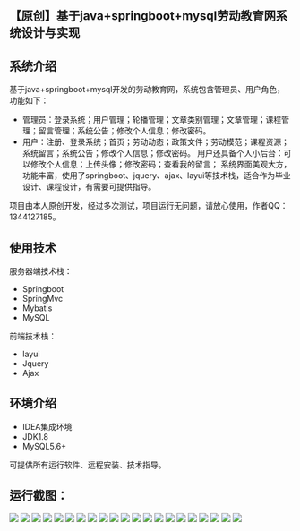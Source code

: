 ## 【原创】基于java+springboot+mysql劳动教育网系统设计与实现

## 系统介绍

基于java+springboot+mysql开发的劳动教育网，系统包含管理员、用户角色，功能如下：
- 管理员：登录系统；用户管理；轮播管理；文章类别管理；文章管理；课程管理；留言管理；系统公告；修改个人信息；修改密码。
- 用户：注册、登录系统；首页；劳动动态；政策文件；劳动模范；课程资源；系统留言；系统公告；修改个人信息；修改密码。
用户还具备个人小后台：可以修改个人信息；上传头像；修改密码；查看我的留言；
系统界面美观大方，功能丰富，使用了springboot、jquery、ajax、layui等技术栈，适合作为毕业设计、课程设计，有需要可提供指导。

项目由本人原创开发，经过多次测试，项目运行无问题，请放心使用，作者QQ：1344127185。

## 使用技术

服务器端技术栈：

- Springboot
- SpringMvc
- Mybatis
- MySQL

前端技术栈：

- layui
- Jquery
- Ajax

## 环境介绍

- IDEA集成环境
- JDK1.8
- MySQL5.6+

可提供所有运行软件、远程安装、技术指导。

## 运行截图：
![](https://github.com/itcoderyhl/labor-edu/blob/main/images/1.png)
![](https://github.com/itcoderyhl/labor-edu/blob/main/images/2.png)
![](https://github.com/itcoderyhl/labor-edu/blob/main/images/3.png)
![](https://github.com/itcoderyhl/labor-edu/blob/main/images/4.png)
![](https://github.com/itcoderyhl/labor-edu/blob/main/images/5.png)
![](https://github.com/itcoderyhl/labor-edu/blob/main/images/6.png)
![](https://github.com/itcoderyhl/labor-edu/blob/main/images/7.png)
![](https://github.com/itcoderyhl/labor-edu/blob/main/images/8.png)
![](https://github.com/itcoderyhl/labor-edu/blob/main/images/9.png)
![](https://github.com/itcoderyhl/labor-edu/blob/main/images/10.png)
![](https://github.com/itcoderyhl/labor-edu/blob/main/images/11.png)
![](https://github.com/itcoderyhl/labor-edu/blob/main/images/12.png)
![](https://github.com/itcoderyhl/labor-edu/blob/main/images/13.png)
![](https://github.com/itcoderyhl/labor-edu/blob/main/images/14.png)
![](https://github.com/itcoderyhl/labor-edu/blob/main/images/15.png)
![](https://github.com/itcoderyhl/labor-edu/blob/main/images/16.png)
![](https://github.com/itcoderyhl/labor-edu/blob/main/images/17.png)
![](https://github.com/itcoderyhl/labor-edu/blob/main/images/18.png)
![](https://github.com/itcoderyhl/labor-edu/blob/main/images/19.png)
![](https://github.com/itcoderyhl/labor-edu/blob/main/images/20.png)
![](https://github.com/itcoderyhl/labor-edu/blob/main/images/21.png)

